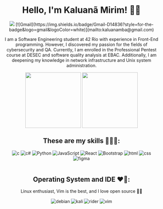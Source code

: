 <div align="center">
  <h1> Hello, I'm Kaluanã Mirim! 👋🏽 </h1>
   <img src="https://img.shields.io/badge/LinkedIn-0077B5?style=for-the-badge&logo=linkedin&logoColor=white" https://www.linkedin.com/in/kaluanabarcelos/ />
  [![Gmail](https://img.shields.io/badge/Gmail-D14836?style=for-the-badge&logo=gmail&logoColor=white)](mailto:kaluanamba@gmail.com)
  
  I am a Software Engineering student at 42 Rio with experience in Front-End programming. However, I discovered my passion for the fields of cybersecurity and QA. Currently, I am enrolled in the Professional Pentest course at DESEC and software quality analysis at EBAC. Additionally, I am deepening my knowledge in network infrastructure and Unix system administration.

  <div tyle="display: inline_block">
    <img align="center" height="180em" src="https://github-readme-stats.vercel.app/api?username=kmirim&show_icons=true&theme=midnight-purple"  />
    <img align="center" height="180em" src="https://github-readme-stats.vercel.app/api/top-langs/?username=kmirim&layout=compact&langs_count=16&theme=midnight-purple"  />
  </div>

  ## These are my skills 🧑🏽‍💻:
  
  <div style="display: inline_block">
    <img align="center" height="" width="" alt="c" src="https://img.shields.io/badge/C-00599C?style=for-the-badge&logo=c&logoColor=white" />
    <img align="center" height="" width="" alt="c#" src="https://img.shields.io/badge/C%23-239120?style=for-the-badge&logo=c-sharp&logoColor=white" />
    <img align="center" height="" width="" alt="Python" src="https://img.shields.io/badge/Python-14354C?style=for-the-badge&logo=python&logoColor=white" />
    <img align="center" height="" width="" alt="JavaScript" src="https://img.shields.io/badge/JavaScript-F7DF1E?style=for-the-badge&logo=javascript&logoColor=black" />
    <img align="center" height="" width="" alt="React" src="https://img.shields.io/badge/React-20232A?style=for-the-badge&logo=react&logoColor=61DAFB" />
    <img align="center" height="" width="" alt="Bootstrap" src="https://img.shields.io/badge/Bootstrap-563D7C?style=for-the-badge&logo=bootstrap&logoColor=white" />
    <img align="center" height="" width="" alt="html" src="https://img.shields.io/badge/HTML-239120?style=for-the-badge&logo=html5&logoColor=white" />
    <img align="center" height="" width="" alt="css" src="https://img.shields.io/badge/CSS3-1572B6?style=for-the-badge&logo=css3&logoColor=white" />
    <img align="center" height="" width="" alt="figma" src="https://img.shields.io/badge/Figma-F24E1E?style=for-the-badge&logo=figma&logoColor=white" />
  </div><br>
  
  
  ## Operating System and IDE ❤️‍🔥:
  Linux enthusiast, Vim is the best, and I love open source 🫶🏽
  <div style="display: inline_block">
    <img align="center" alt="debian" src="https://img.shields.io/badge/Debian-A81D33?style=for-the-badge&logo=debian&logoColor=white" />
    <img align="center" alt="kali" src="https://img.shields.io/badge/Kali_Linux-557C94?style=for-the-badge&logo=kali-linux&logoColor=white" />
    <img align="center" alt="rider" src="https://img.shields.io/badge/Rider-000000?style=for-the-badge&logo=Rider&logoColor=white" />
    <img align="center" alt="vim" src="https://img.shields.io/badge/VIM-%2311AB00.svg?&style=for-the-badge&logo=vim&logoColor=white" />
  </div>

</div>


  
